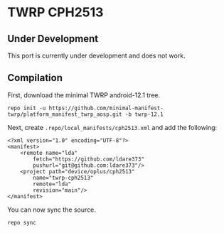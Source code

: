 # TWRP CPH2513
## Under Development
This port is currently under development and does not work.
## Compilation
First, download the minimal TWRP android-12.1 tree.

`repo init -u https://github.com/minimal-manifest-twrp/platform_manifest_twrp_aosp.git -b twrp-12.1`

Next, create `.repo/local_manifests/cph2513.xml` and add the following:
```
<?xml version="1.0" encoding="UTF-8"?>
<manifest>
    <remote name="lda" 
        fetch="https://github.com/ldare373"
        pushurl="git@github.com:ldare373"/>
    <project path="device/oplus/cph2513" 
        name="twrp-cph2513"
        remote="lda"
        revision="main"/>
</manifest>
```
You can now sync the source.

`repo sync`
